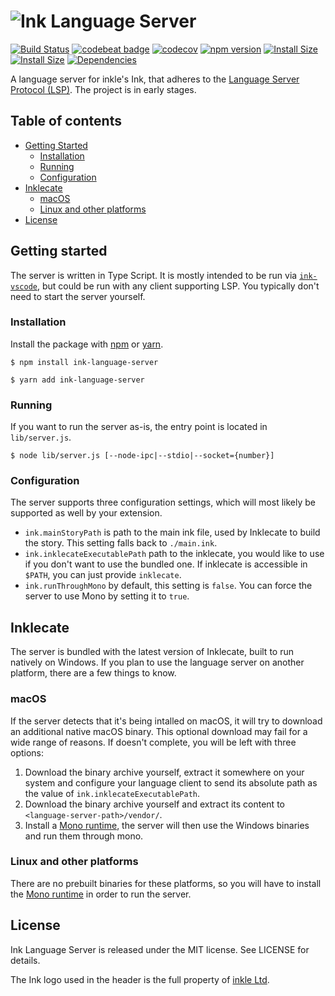 # ![Ink Language Server](https://i.imgur.com/pQwWZ9X.png)

[![Build Status](https://travis-ci.org/ephread/ink-language-server.svg?branch=master)](https://travis-ci.org/ephread/ink-language-server)
[![codebeat badge](https://codebeat.co/badges/e7ea4d8e-732c-4320-8815-1f150f44507e)](https://codebeat.co/projects/github-com-ephread-ink-language-server-master)
[![codecov](https://codecov.io/gh/ephread/ink-language-server/branch/master/graph/badge.svg)](https://codecov.io/gh/ephread/ink-language-server)
[![npm version](https://img.shields.io/npm/v/ink-language-server.svg)](https://www.npmjs.com/package/ink-language-server)
[![Install Size](https://packagephobia.now.sh/badge?p=rollup)](https://packagephobia.now.sh/result?p=ink-language-server)
[![Install Size](https://img.shields.io/npm/l/ink-language-server.svg)](https://github.com/ephread/ink-language-server/blob/master/LICENSE.md)
[![Dependencies](https://david-dm.org/ephread/ink-language-server/status.svg)](https://david-dm.org/ephread/ink-language-server)

A language server for inkle's Ink, that adheres to the [Language Server Protocol (LSP)]. The project is in early stages.

[Language Server Protocol (LSP)]: https://microsoft.github.io/language-server-protocol/specification

## Table of contents

  * [Getting Started](#getting-started)
  	* [Installation](#installation)
  	* [Running](#running)
  	* [Configuration](#configuration)
  * [Inklecate](#inklecate)
  	* [macOS](#installation)
  	* [Linux and other platforms](#linux-and-other-platforms)
  * [License](#license)

## Getting started

The server is written in Type Script. It is mostly intended to be run via [`ink-vscode`], but could be run with any client supporting LSP. You typically don't need to start the server yourself.

[`ink-vscode`]: https://github.com/sequitur/ink-vscode

### Installation
Install the package with [npm] or [yarn].

```shell
$ npm install ink-language-server
```

```shell
$ yarn add ink-language-server
```

[npm]: https://www.npmjs.com/
[yarn]: https://yarnpkg.com/lang/en/

### Running
If you want to run the server as-is, the entry point is located in `lib/server.js`.

```shell
$ node lib/server.js [--node-ipc|--stdio|--socket={number}]
```

### Configuration

The server supports three configuration settings, which will most likely be supported as well by your extension.

- `ink.mainStoryPath` is path to the main ink file, used by Inklecate to build the story. This setting falls back to `./main.ink`.
- `ink.inklecateExecutablePath` path to the inklecate, you would like to use if you don't want to use the bundled one. If inklecate is accessible in `$PATH`, you can just provide `inklecate`.
- `ink.runThroughMono` by default, this setting is `false`. You can force the server to use Mono by setting it to `true`.

## Inklecate

The server is bundled with the latest version of Inklecate, built to run natively on Windows. If you plan to use the language server on another platform, there are a few things to know.

### macOS

If the server detects that it's being intalled on macOS, it will try to download an additional native macOS binary. This optional download may fail for a wide range of reasons. If doesn't complete, you will be left with three options:

1. Download the binary archive yourself, extract it somewhere on your system and configure your language client to send its absolute path as the value of `ink.inklecateExecutablePath`.
2. Download the binary archive yourself and extract its content to `<language-server-path>/vendor/`.
3. Install a [Mono runtime], the server will then use the Windows binaries and run them through mono.

### Linux and other platforms

There are no prebuilt binaries for these platforms, so you will have to install the [Mono runtime] in order to run the server.

[Mono runtime]: http://www.mono-project.com/

## License

Ink Language Server is released under the MIT license. See LICENSE for details.

The Ink logo used in the header is the full property of [inkle Ltd](https://www.inklestudios.com/).